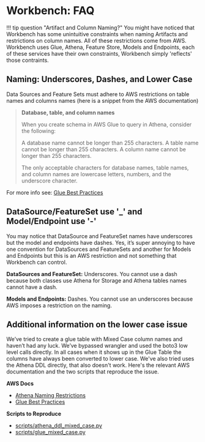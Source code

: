 # Workbench: FAQ

!!! tip question "Artifact and Column Naming?"
    You might have noticed that Workbench has some unintuitive constraints when naming Artifacts and restrictions on column names. All of these restrictions come from AWS. Workbench uses Glue, Athena, Feature Store, Models and Endpoints, each of these services have their own constraints, Workbench simply 'reflects' those contraints.
    
## Naming: Underscores, Dashes, and Lower Case

Data Sources and Feature Sets must adhere to AWS restrictions on table names and columns names (here is a snippet from the AWS documentation)

> **Database, table, and column names**
> 
> When you create schema in AWS Glue to query in Athena, consider the following:
> 
> A database name cannot be longer than 255 characters.
> A table name cannot be longer than 255 characters.
> A column name cannot be longer than 255 characters.
> 
> The only acceptable characters for database names, table names, and column names are lowercase letters, numbers, and the underscore character.

For more info see: [Glue Best Practices](https://docs.aws.amazon.com/athena/latest/ug/glue-best-practices.html#schema-names)

## DataSource/FeatureSet use '_'  and Model/Endpoint use '-'

You may notice that DataSource and FeatureSet names have underscores but the model and endpoints have dashes. Yes, it’s super annoying to have one convention for DataSources and FeatureSets and another for Models and Endpoints but this is an AWS restriction and not something that Workbench can control.

**DataSources and FeatureSet:** Underscores. You cannot use a dash because both classes use Athena for Storage and Athena tables names cannot have a dash.

**Models and Endpoints:** Dashes. You cannot use an underscores because AWS imposes a restriction on the naming.


## Additional information on the lower case issue
We’ve tried to create a glue table with Mixed Case column names and haven’t had any luck. We’ve bypassed wrangler and used the boto3 low level calls directly. In all cases when it shows up in the Glue Table the columns have always been converted to lower case. We've also tried uses the Athena DDL directly, that also doesn't work. Here's the relevant AWS documentation and the two scripts that reproduce the issue.

**AWS Docs**

- [Athena Naming Restrictions](https://docs.aws.amazon.com/athena/latest/ug/tables-databases-columns-names.html)
- [Glue Best Practices](https://docs.aws.amazon.com/athena/latest/ug/glue-best-practices.html#schema-names)

**Scripts to Reproduce**

- [scripts/athena\_ddl\_mixed_case.py](https://github.com/SuperCowPowers/workbench/blob/main/scripts/athena_ddl_mixed_case.py)
- [scripts/glue\_mixed_case.py](https://github.com/SuperCowPowers/workbench/blob/main/scripts/glue_mixed_case.py)

